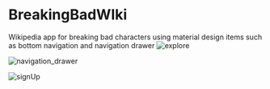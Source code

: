 # BreakingBadWIki
Wikipedia app for breaking bad characters using material design items such as bottom navigation and navigation drawer 
![explore](https://user-images.githubusercontent.com/88928420/218784510-6c77c0b6-48e8-4e0c-9fe0-6fd7a2aa6ccb.png)




![navigation_drawer](https://user-images.githubusercontent.com/88928420/218784596-93bc8c90-152d-4fc9-864b-8b2517600362.png)




![signUp](https://user-images.githubusercontent.com/88928420/218784687-c509a336-e36e-411b-828b-a72af8e0f685.png)
